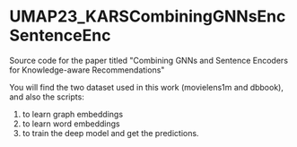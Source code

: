 # UMAP23_KARSCombiningGNNsEncSentenceEnc
 Source code for the paper titled "Combining GNNs and Sentence Encoders for Knowledge-aware Recommendations"

You will find the two dataset used in this work (movielens1m and dbbook), and also the scripts:
1. to learn graph embeddings
2. to learn word embeddings
3. to train the deep model and get the predictions.
